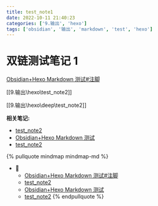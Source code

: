 ```yaml
---
title: test_note1
date: 2022-10-11 21:40:23
categories: ['9.输出', 'hexo']
tags: ['obsidian', '输出', 'markdown', 'test', 'hexo']
---
```

# 双链测试笔记 1

[Obsidian+Hexo Markdown 测试#注脚](../07578cff2dd4bfd8c55f223f930878824a64ceaa/#注脚)

[[9.输出\hexo\test_note2]]

[[9.输出\hexo\deep\test_note2]]


**相关笔记:**

- [test_note2](../67a4849e0e109ca44843a368388ff861956e472d)
- [Obsidian+Hexo Markdown 测试](../07578cff2dd4bfd8c55f223f930878824a64ceaa)
- [test_note2](../2ecb1b3db0ee1e06c985b053a234f661d8ad4410)

{% pullquote mindmap mindmap-md %}
- 🔵
  - [Obsidian+Hexo Markdown 测试#注脚](../07578cff2dd4bfd8c55f223f930878824a64ceaa/#注脚)
  - [test_note2](../67a4849e0e109ca44843a368388ff861956e472d)
  - [Obsidian+Hexo Markdown 测试](../07578cff2dd4bfd8c55f223f930878824a64ceaa)
  - [test_note2](../2ecb1b3db0ee1e06c985b053a234f661d8ad4410)
{% endpullquote %}